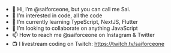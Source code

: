 - 👋 Hi, I’m @saiforceone, but you can call me Sai.
- 👀 I’m interested in code, all the code
- 🌱 I’m currently learning TypeScript, NextJS, Flutter
- 💞️ I’m looking to collaborate on anything JavaScript
- 📫 How to reach me @saiforceone on Instagram & Twitter
- 📺 I livestream coding on Twitch: https://twitch.tv/saiforceone

<!---
saiforceone/saiforceone is a ✨ special ✨ repository because its `README.md` (this file) appears on your GitHub profile.
You can click the Preview link to take a look at your changes.
--->
